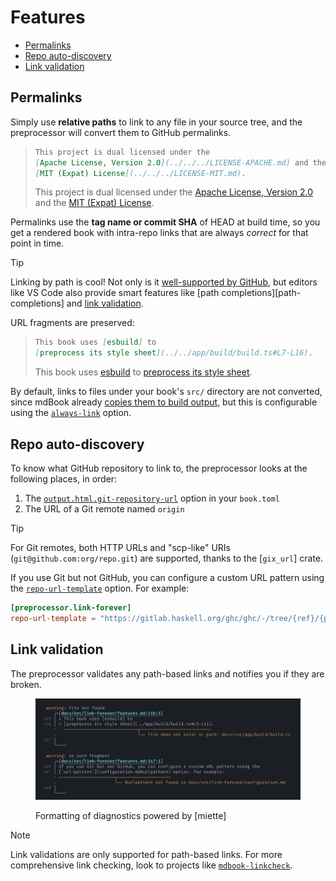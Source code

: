 # Features

- [Permalinks](#permalinks)
- [Repo auto-discovery](#repo-auto-discovery)
- [Link validation](#link-validation)

## Permalinks

Simply use **relative paths** to link to any file in your source tree, and the
preprocessor will convert them to GitHub permalinks.

> ```md
> This project is dual licensed under the
> [Apache License, Version 2.0](../../../LICENSE-APACHE.md) and the
> [MIT (Expat) License](../../../LICENSE-MIT.md).
> ```
>
> This project is dual licensed under the
> [Apache License, Version 2.0](../../../LICENSE-APACHE.md) and the
> [MIT (Expat) License](../../../LICENSE-MIT.md).

Permalinks use the **tag name or commit SHA** of HEAD at build time, so you get a
rendered book with intra-repo links that are always _correct_ for that point in time.

> [!TIP]
>
> Linking by path is cool! Not only is it [well-supported by
> GitHub][github-relative-links], but editors like VS Code also provide smart features
> like [path completions][path-completions] and [link validation][link-validation].

URL fragments are preserved:

> ```md
> This book uses [esbuild] to
> [preprocess its style sheet](../../app/build/build.ts#L7-L16).
> ```
>
> This book uses [esbuild] to
> [preprocess its style sheet](../../app/build/build.ts#L7-L16).

By default, links to files under your book's `src/` directory are not converted, since
mdBook already [copies them to build output][mdbook-src-build], but this is configurable
using the [`always-link`](configuration.md#always-link) option.

## Repo auto-discovery

To know what GitHub repository to link to, the preprocessor looks at the following
places, in order:

1. The [`output.html.git-repository-url`] option in your `book.toml`
2. The URL of a Git remote named `origin`

> [!TIP]
>
> For Git remotes, both HTTP URLs and "scp-like" URIs (`git@github.com:org/repo.git`)
> are supported, thanks to the [`gix_url`] crate.

If you use Git but not GitHub, you can configure a custom URL pattern using the
[`repo-url-template`](configuration.md#repo-url-template) option. For example:

```toml
[preprocessor.link-forever]
repo-url-template = "https://gitlab.haskell.org/ghc/ghc/-/tree/{ref}/{path}"
```

## Link validation

The preprocessor validates any path-based links and notifies you if they are broken.

<figure>

![warnings emitted for broken links](media/error-reporting.png)

<figcaption>

Formatting of diagnostics powered by [miette]

</figcaption>

</figure>

> [!NOTE]
>
> Link validations are only supported for path-based links. For more comprehensive link
> checking, look to projects like [`mdbook-linkcheck`].

<!-- prettier-ignore-start -->

[vscode-path-completions]: https://code.visualstudio.com/docs/languages/markdown#_path-completions
[github-relative-links]: https://docs.github.com/en/get-started/writing-on-github/getting-started-with-writing-and-formatting-on-github/basic-writing-and-formatting-syntax#relative-links
[link-validation]: https://code.visualstudio.com/docs/languages/markdown#_link-validation
[mdbook-src-build]: https://rust-lang.github.io/mdBook/guide/creating.html#source-files
[`output.html.git-repository-url`]: https://rust-lang.github.io/mdBook/format/configuration/renderers.html#html-renderer-options
[esbuild]: https://esbuild.github.io
[`mdbook-linkcheck`]: https://github.com/Michael-F-Bryan/mdbook-linkcheck

<!-- prettier-ignore-end -->
